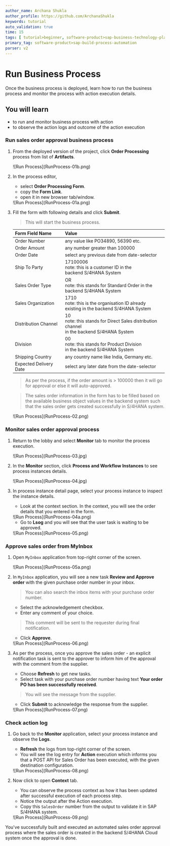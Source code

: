 ```yaml
---
author_name: Archana Shukla
author_profile: https://github.com/ArchanaShukla
keywords: tutorial
auto_validation: true
time: 15
tags: [ tutorial>beginner, software-product>sap-business-technology-platform]
primary_tag: software-product>sap-build-process-automation
parser: v2
---
```


# Run Business Process
<!-- description --> Once the business process is deployed, learn how to run the business process and monitor the process with action execution details.

## You will learn
- to run and monitor business process with action
- to observe the action logs and outcome of the action execution

### Run sales order approval business process

1. From the deployed version of the project, click **Order Processing** process from list of **Artifacts**.

    <!-- border -->![Run Process](RunProcess-01b.png)

2. In the process editor,
    - select **Order Processing Form**.
    - copy the **Form Link**.
    - open it in new browser tab/window.

    <!-- border -->![Run Process](RunProcess-01a.png)


3. Fill the form with following details and click **Submit**.

    > This will start the business process.

    | Form Field Name | Value    |
    | :------------- | :------------- |
    | Order Number  | any value like PO34890, 56390 etc. |
    | Order Amount | any number greater than 100000 |
    | Order Date | select any previous date from date-selector |
    | Ship To Party | 17100006 <br> note: this is a customer ID in the <br> backend S/4HANA System|
    | Sales Order Type | OR <br> note: this stands for Standard Order  in the <br> backend S/4HANA System|
    | Sales Organization | 1710 <br> note: this is the organisation ID already <br> existing in the backend S/4HANA System|
    | Distribution Channel | 10 <br> note: this stands for Direct Sales distribution channel <br> in the backend S/4HANA System|
    | Division | 00 <br> note: this stands for Product Division <br> in the backend S/4HANA System|
    | Shipping Country | any country name like India, Germany etc. |
    | Expected Delivery Date |  select any later date from the date-selector |

    > As per the process, if the order amount is > 100000 then it will go for approval or else it will auto-approved.

    > The sales order information in the form has to be filled based on the available business object values in the backend system such that the sales order gets created successfully in S/4HANA system.

    <!-- border -->![Run Process](RunProcess-02.png)

### Monitor sales order approval process

1. Return to the lobby and select **Monitor** tab to monitor the process execution.

    <!-- border -->![Run Process](RunProcess-03.jpg)


2. In the **Monitor** section, click **Process and Workflow Instances** to see process instances details.

    <!-- border -->![Run Process](RunProcess-04.jpg)

3. In process instance detail page, select your process instance to inspect the instance details.

    - Look at the context section. In the context, you will see the order details that you entered in the form.

    <!-- border -->![Run Process](RunProcess-04a.png)

    - Go to **Lsog** and you will see that the user task is waiting to be approved.

    <!-- border -->![Run Process](RunProcess-05.png)

### Approve sales order from MyInbox

1. Open `MyInbox` application from top-right corner of the screen.

    <!-- border -->![Run Process](RunProcess-05a.png)

2. In `MyInbox` application, you will see a new task **Review and Approve order** with the given purchase order number in your inbox.

    > You can also search the inbox items with your purchase order number.

    - Select the acknowledgement checkbox.
    - Enter any comment of your choice.
    
    > This comment will be sent to the requester during final notification.

    - Click **Approve**.

    <!-- border -->![Run Process](RunProcess-06.png)

3. As per the process, once you approve the sales order - an explicit notification task is sent to the approver to inform him of the approval with the comment from the supplier.

    - Choose **Refresh** to get new tasks.
    - Select task with your purchase order number having text **Your order PO has been successfully received**.

    > You will see the message from the supplier.

    - Click **Submit** to acknowledge the response from the supplier.

    <!-- border -->![Run Process](RunProcess-07.png)


### Check action log

1. Go back to the **Monitor** application, select your process instance and observe the **Logs**.

    - **Refresh** the logs from top-right corner of the screen.
    - You will see the log entry for **Action** execution which informs you that a POST API for Sales Order has been executed, with the given destination configuration.

    <!-- border -->![Run Process](RunProcess-08.png)

2. Now click to open **Context** tab.

    - You can observe the process context as how it has been updated after successful execution of each process step.
    - Notice the output after the Action execution.
    - Copy this `SalesOrder` number from the output to validate it in
      SAP S/4HANA system.

    <!-- border -->![Run Process](RunProcess-09.png)


You've successfully built and executed an automated sales order approval process where the sales order is created in the backend S/4HANA Cloud system once the approval is done.
